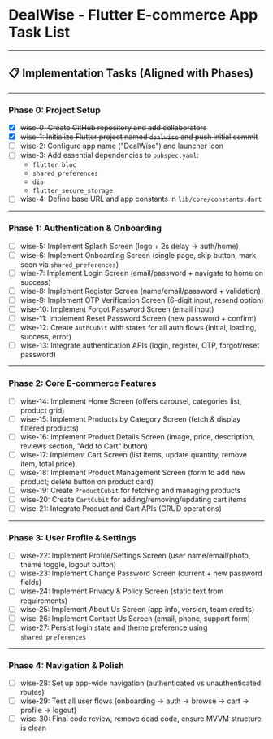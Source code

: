 # DealWise - Flutter E-commerce App Task List

---

## 📋 Implementation Tasks (Aligned with Phases)

---

### **Phase 0: Project Setup**

- [x] ~~wise-0: Create GitHub repository and add collaborators~~
- [x] ~~wise-1: Initialize Flutter project named `dealwise` and push initial commit~~
- [ ] wise-2: Configure app name ("DealWise") and launcher icon
- [ ] wise-3: Add essential dependencies to `pubspec.yaml`:
  - `flutter_bloc`
  - `shared_preferences`
  - `dio`
  - `flutter_secure_storage`
- [ ] wise-4: Define base URL and app constants in `lib/core/constants.dart`

---

### **Phase 1: Authentication & Onboarding**

- [ ] wise-5: Implement Splash Screen (logo + 2s delay → auth/home)
- [ ] wise-6: Implement Onboarding Screen (single page, skip button, mark seen via `shared_preferences`)
- [ ] wise-7: Implement Login Screen (email/password + navigate to home on success)
- [ ] wise-8: Implement Register Screen (name/email/password + validation)
- [ ] wise-9: Implement OTP Verification Screen (6-digit input, resend option)
- [ ] wise-10: Implement Forgot Password Screen (email input)
- [ ] wise-11: Implement Reset Password Screen (new password + confirm)
- [ ] wise-12: Create `AuthCubit` with states for all auth flows (initial, loading, success, error)
- [ ] wise-13: Integrate authentication APIs (login, register, OTP, forgot/reset password)

---

### **Phase 2: Core E-commerce Features**

- [ ] wise-14: Implement Home Screen (offers carousel, categories list, product grid)
- [ ] wise-15: Implement Products by Category Screen (fetch & display filtered products)
- [ ] wise-16: Implement Product Details Screen (image, price, description, reviews section, "Add to Cart" button)
- [ ] wise-17: Implement Cart Screen (list items, update quantity, remove item, total price)
- [ ] wise-18: Implement Product Management Screen (form to add new product; delete button on product card)
- [ ] wise-19: Create `ProductCubit` for fetching and managing products
- [ ] wise-20: Create `CartCubit` for adding/removing/updating cart items
- [ ] wise-21: Integrate Product and Cart APIs (CRUD operations)

---

### **Phase 3: User Profile & Settings**

- [ ] wise-22: Implement Profile/Settings Screen (user name/email/photo, theme toggle, logout button)
- [ ] wise-23: Implement Change Password Screen (current + new password fields)
- [ ] wise-24: Implement Privacy & Policy Screen (static text from requirements)
- [ ] wise-25: Implement About Us Screen (app info, version, team credits)
- [ ] wise-26: Implement Contact Us Screen (email, phone, support form)
- [ ] wise-27: Persist login state and theme preference using `shared_preferences`

---

### **Phase 4: Navigation & Polish**

- [ ] wise-28: Set up app-wide navigation (authenticated vs unauthenticated routes)
- [ ] wise-29: Test all user flows (onboarding → auth → browse → cart → profile → logout)
- [ ] wise-30: Final code review, remove dead code, ensure MVVM structure is clean
